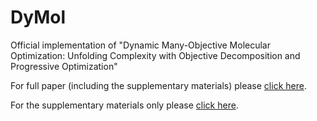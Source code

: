 # DyMol
Official implementation of "Dynamic Many-Objective Molecular Optimization: Unfolding Complexity with Objective Decomposition and Progressive Optimization"

For full paper (including the supplementary materials) please [click here](./DyMol_FullPaper.pdf).

For the supplementary materials only please [click here](./DyMol_Supplementary.pdf).

